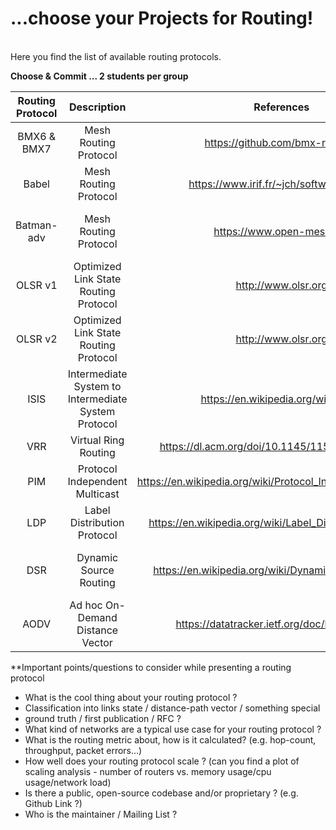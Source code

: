 # ...choose your Projects for Routing!
<br/>
Here you find the list of available routing protocols.  

**Choose & Commit ... 2 students per group**


| Routing Protocol			| Description			          	| References	         | Team Members   | Presentation Date | public ssh key per user |
|:---------------------:|:---------------------------:|:--------------------:|:--------------:|:-----------:|:-----------:
| BMX6 & BMX7 | Mesh Routing Protocol | https://github.com/bmx-routing/ | Alexander, Moritz, Jonas | 22.6. 14:15 Uhr|
| Babel | Mesh Routing Protocol | https://www.irif.fr/~jch/software/babel/ | Christin Rudolph | 22.6. 08:15 Uhr|
| Batman-adv | Mesh Routing Protocol | https://www.open-mesh.org | Florian Wenzel, Andy Hattenhauer | 15.6.| ssh-rsa AAAAB3NzaC1yc2EAAAADAQABAAABAQD0sJfaZ8rj/oKTv/h4qpOMkHqjgIuRrbO1XqkNlfxSoHk8uF5xSFRYJIRxbtG48mTDCObP8kb7JXUpiDPKHXotkuZod72DpJr2opQ2fqJ8AyVAODB8OgwnOsv7auPI9Nf3b1gcfJzOon6zWnS5k0dd2Zs8y4eLqnzz/tEHTswQbONPu3gdEr8ae7VIeEarRheHtN3X4vtY1H7agtyPB4jMM51sgrKGhwYscAkMH78IB6qv8TE+ZudN7Zcy5RaYPfthBl7lKAlKrZpQo5bsATkzj/71s90NMHI1V0zS6DEw1t1liyZ0bqNyQ1dF3N2wgDOM9q3k3xsobTSKVKhZB2El andyh@DESKTOP-N3E3CRB|
| OLSR v1 | Optimized Link State Routing Protocol | http://www.olsr.org |Dinh Huy Nguyen  Philipp Büchler| 15.6.|
| OLSR v2 | Optimized Link State Routing Protocol | http://www.olsr.org | | 8.6. oder 15.6.|
| ISIS | Intermediate System to Intermediate System Protocol | https://en.wikipedia.org/wiki/IS-IS| Nico Trapp, Jennifer Haase | 15.6. ??? |
| VRR | Virtual Ring Routing| https://dl.acm.org/doi/10.1145/1151659.1159954 | | 8.6. oder 15.6.|
| PIM | Protocol Independent Multicast |https://en.wikipedia.org/wiki/Protocol_Independent_Multicast | | 8.6. oder 15.6.|
| LDP | Label Distribution Protocol| https://en.wikipedia.org/wiki/Label_Distribution_Protocol| | 8.6. oder 15.6.|
| DSR |Dynamic Source Routing | https://en.wikipedia.org/wiki/Dynamic_Source_Routing| Valerius Begau, Oliver Schröder | 15.6.|
| AODV |Ad hoc On-Demand Distance Vector  | https://datatracker.ietf.org/doc/html/rfc3561| | 8.6. oder 15.6.|

**Important points/questions to consider while presenting a routing protocol
* What is the cool thing about your routing protocol ?
* Classification into links state / distance-path vector / something special
* ground truth / first publication / RFC ?
* What kind of networks are a typical use case for your routing protocol ?
* What is the routing metric about, how is it calculated? (e.g. hop-count, throughput, packet errors...)
* How well does your routing protocol scale ? (can you find a plot of scaling analysis - number of routers vs. memory usage/cpu usage/network load)
* Is there a public, open-source codebase and/or proprietary ? (e.g. Github Link ?)
* Who is the maintainer / Mailing List ? 
